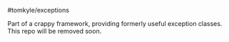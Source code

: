#tomkyle/exceptions

Part of a crappy framework, providing formerly useful exception classes.  
This repo will be removed soon.